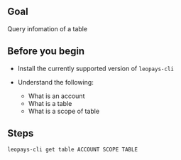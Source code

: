 ## Goal

Query infomation of a table

## Before you begin

* Install the currently supported version of `leopays-cli`

* Understand the following:
  * What is an account
  * What is a table
  * What is a scope of table

## Steps

```sh
leopays-cli get table ACCOUNT SCOPE TABLE
```